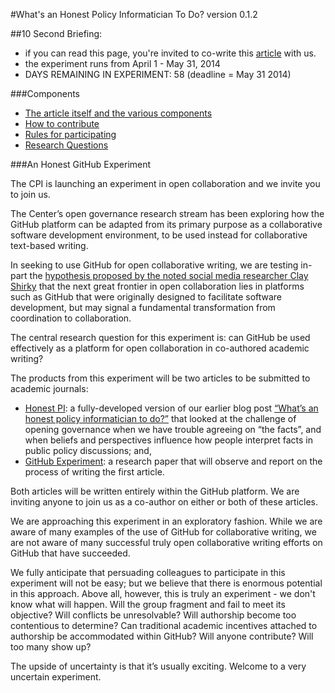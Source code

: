 #What's an Honest Policy Informatician To Do?
version 0.1.2

##10 Second Briefing:
- if you can read this page, you're invited to co-write this [article](https://github.com/ASU-CPI/honest-pi/tree/master/article) with us.
- the experiment runs from April 1 - May 31, 2014 
- DAYS REMAINING IN EXPERIMENT: 58 (deadline = May 31 2014)

###Components
- [The article itself and the various components](https://github.com/ASU-CPI/honest-pi/tree/master/article)
- [How to contribute](https://github.com/ASU-CPI/honest-pi/blob/master/contributing.md)
- [Rules for participating](https://github.com/ASU-CPI/honest-pi/blob/master/rules.md)
- [Research Questions](https://github.com/ASU-CPI/honest-pi/blob/master/researchquestions.md)

###An Honest GitHub Experiment

The CPI is launching an experiment in open collaboration and we invite you to join us.

The Center’s open governance research stream has been exploring how the GitHub platform can be adapted from its primary purpose as a collaborative software development environment, to be used instead for collaborative text-based writing. 

In seeking to use GitHub for open collaborative writing, we are testing in-part the [hypothesis proposed by the noted social media researcher Clay Shirky](http://youtu.be/CEN4XNth61o?t=14m52s) that the next great frontier in open collaboration lies in platforms such as GitHub that were originally designed to facilitate software development, but may signal a fundamental transformation from coordination to collaboration. 

The central research question for this experiment is: can GitHub be used effectively as a platform for open collaboration in co-authored academic writing? 

The products from this experiment will be two articles to be submitted to academic journals: 
- [Honest PI](https://github.com/ASU-CPI/honest-pi): a fully-developed version of our earlier blog post [“What’s an honest policy informatician to do?”](http://cpi.asu.edu/whats-honest-policy-informatician-do) that looked at the challenge of opening governance when we have trouble agreeing on “the facts”, and when beliefs and perspectives influence how people interpret facts in public policy discussions; and, 
- [GitHub Experiment](https://github.com/ASU-CPI/github-experiment): a research paper that will observe and report on the process of writing the first article. 

Both articles will be written entirely within the GitHub platform. We are inviting anyone to join us as a co-author on either or both of these articles. 

We are approaching this experiment in an exploratory fashion. While we are aware of many examples of the use of GitHub for collaborative writing, we are not aware of many successful truly open collaborative writing efforts on GitHub that have succeeded. 

We fully anticipate that persuading colleagues to participate in this experiment will not be easy; but we believe that there is enormous potential in this approach. Above all, however, this is truly an experiment - we don't know what will happen. Will the group fragment and fail to meet its objective? Will conflicts be unresolvable? Will authorship become too contentious to determine? Can traditional academic incentives attached to authorship be accommodated within GitHub? Will anyone contribute? Will too many show up?

The upside of uncertainty is that it’s usually exciting. Welcome to a very uncertain experiment.
